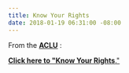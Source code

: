 ```yaml
---
title: Know Your Rights
date: 2018-01-19 06:31:00 -08:00
---
```


From the [**ACLU**](https://www.aclu.org/) :

[**Click here to "Know Your Rights**."](https://www.aclu.org/know-your-rights)
